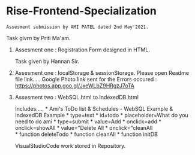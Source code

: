 # Rise-Frontend-Specialization



    Assesment submission by AMI PATEL dated 2nd May'2021.
    
   Task givrn by Priti Ma'am.

1. Assesment one : Registration Form designed in HTML.

   Task given by Hannan Sir.

2. Assesment one : localStorage & sessionStorage.
   Please open Readme file  link.....
   Google Photo link sent for the Errors occured : https://photos.app.goo.gl/JxeWLbZ9HRgzJ7oTA 

3. Assesment two : WebSQL.html to IndexedDB.html
 
     Includes.....
        *  Ami's ToDo list & Schedules - WebSQL Example & IndexedDB Example
        *  type=text * id=todo * placeholder=What do you need to do ami * type=submit * value=Add * onclick=add * onclick=showAll * value="Delete All * onclick="cleanAll  
        *  function deleteTodo *  function cleanAll * function initDB
   
      VisualStudioCode work stored in Repository.
       


